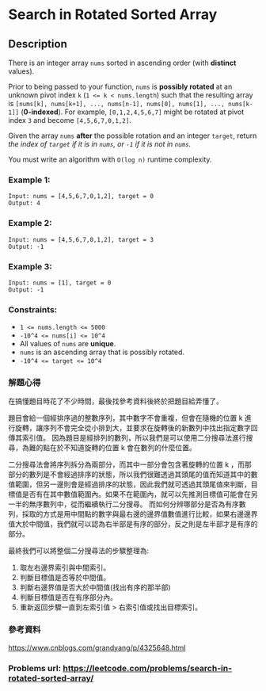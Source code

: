 # Search in Rotated Sorted Array
## Description
There is an integer array `nums` sorted in ascending order (with **distinct** values).

Prior to being passed to your function, `nums` is **possibly rotated** at an unknown pivot index `k` (`1 <= k < nums.length`) such that the resulting array is `[nums[k], nums[k+1], ..., nums[n-1], nums[0], nums[1], ..., nums[k-1]]` (**0-indexed**). For example, `[0,1,2,4,5,6,7]` might be rotated at pivot index `3` and become `[4,5,6,7,0,1,2]`.

Given the array `nums` **after** the possible rotation and an integer `target`, return *the index of `target` if it is in `nums`, or `-1` if it is not in `nums`.*

You must write an algorithm with `O(log n)` runtime complexity.

### Example 1:
    Input: nums = [4,5,6,7,0,1,2], target = 0
    Output: 4

### Example 2:
    Input: nums = [4,5,6,7,0,1,2], target = 3
    Output: -1

### Example 3:
    Input: nums = [1], target = 0
    Output: -1

### Constraints:
* `1 <= nums.length <= 5000`
* `-10^4 <= nums[i] <= 10^4`
* All values of `nums` are **unique**.
* `nums` is an ascending array that is possibly rotated.
* `-10^4 <= target <= 10^4`


### 解題心得
在搞懂題目時花了不少時間，最後找參考資料後終於把題目給弄懂了。

題目會給一個經排序過的整數序列，其中數字不會重複，但會在隨機的位置 k 進行旋轉，讓序列不會完全從小排到大，並要求在旋轉後的新數列中找出指定數字回傳其索引值。
因為題目是經排列的數列，所以我們是可以使用二分搜尋法進行搜尋，為難的點在於不知道旋轉的位置 k 會在數列的什麼位置。

二分搜尋法會將序列拆分為兩部分，而其中一部分會包含著旋轉的位置 k ，而那部分的數列是不會經過排序的狀態，所以我們很難透過其頭尾的值而知道其中的數值範圍，但另一邊則會是經過排序的狀態，因此我們就可透過其頭尾值來判斷，目標值是否有在其中數值範圍內。如果不在範圍內，就可以先推測目標值可能會在另一半的無序數列中，從而繼續執行二分搜尋。
而如何分辨哪部分是否為有序數列，採取的方式是用中間點的數字與最右邊的邊界值數值進行比較，如果右邊邊界值大於中間值，我們就可以認為右半部是有序的部分，反之則是左半部才是有序的部分。

最終我們可以將整個二分搜尋法的步驟整理為:
1. 取左右邊界索引與中間索引。
2. 判斷目標值是否等於中間值。
3. 判斷右邊界值是否大於中間值(找出有序的那半部)
4. 判斷目標值是否在有序部分內。
5. 重新返回步驟一直到左索引值 > 右索引值或找出目標索引。

### 參考資料
https://www.cnblogs.com/grandyang/p/4325648.html

### Problems url: https://leetcode.com/problems/search-in-rotated-sorted-array/